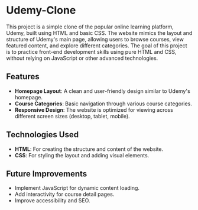 # Udemy-Clone

This project is a simple clone of the popular online learning platform, Udemy, built using HTML and basic CSS. The website mimics the layout and structure of Udemy's main page, allowing users to browse courses, view featured content, and explore different categories. The goal of this project is to practice front-end development skills using pure HTML and CSS, without relying on JavaScript or other advanced technologies.

## Features
- **Homepage Layout**: A clean and user-friendly design similar to Udemy's homepage.
- **Course Categories**: Basic navigation through various course categories.
- **Responsive Design**: The website is optimized for viewing across different screen sizes (desktop, tablet, mobile).

## Technologies Used
- **HTML**: For creating the structure and content of the website.
- **CSS**: For styling the layout and adding visual elements.

## Future Improvements
- Implement JavaScript for dynamic content loading.
- Add interactivity for course detail pages.
- Improve accessibility and SEO.


